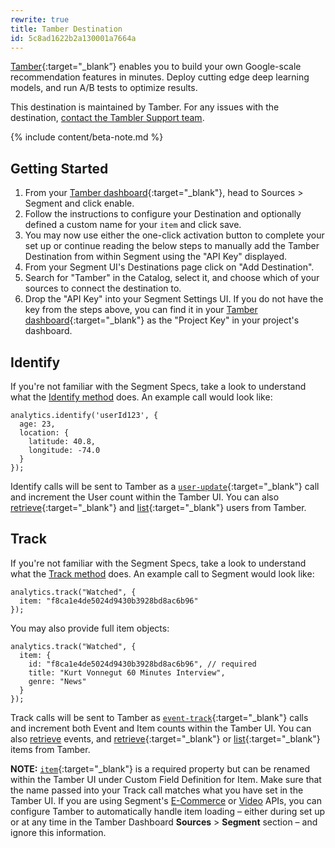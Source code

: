```yaml
---
rewrite: true
title: Tamber Destination
id: 5c8ad1622b2a130001a7664a
---
```

[Tamber](https://tamber.com/?utm_source=segmentio&utm_medium=docs&utm_campaign=partners){:target="_blank”} enables you to build your own Google-scale recommendation features in minutes. Deploy cutting edge deep learning models, and run A/B tests to optimize results.

This destination is maintained by Tamber. For any issues with the destination, [contact the Tambler Support team](mailto:support@tamber.com).

{% include content/beta-note.md %}

## Getting Started



1. From your [Tamber dashboard](https://dashboard.tamber.com){:target="_blank"}, head to Sources > Segment and click enable.
2. Follow the instructions to configure your Destination and optionally defined a custom name for your `item` and click save.
3. You may now use either the one-click activation button to complete your set up or continue reading the below steps to manually add the Tamber Destination from within Segment using the "API Key" displayed.
4. From your Segment UI's Destinations page click on "Add Destination".
5. Search for "Tamber" in the Catalog, select it, and choose which of your sources to connect the destination to.
6. Drop the "API Key" into your Segment Settings UI. If you do not have the key from the steps above, you can find it in your [Tamber dashboard](https://dashboard.tamber.com){:target="_blank"} as the "Project Key" in your project's dashboard.


## Identify

If you're not familiar with the Segment Specs, take a look to understand what the [Identify method](/docs/connections/spec/identify/) does. An example call would look like:

```
analytics.identify('userId123', {
  age: 23,
  location: {
    latitude: 40.8,
    longitude: -74.0
  }
});
```

Identify calls will be sent to Tamber as a [`user-update`](https://tamber.com/docs/api/#user-update){:target="_blank"} call and increment the User count within the Tamber UI. You can also [retrieve](https://tamber.com/docs/api/#user-retrieve){:target="_blank"} and [list](https://tamber.com/docs/api/#user-list){:target="_blank"} users from Tamber.


## Track

If you're not familiar with the Segment Specs, take a look to understand what the [Track method](/docs/connections/spec/track/) does. An example call to Segment would look like:

```
analytics.track("Watched", {
  item: "f8ca1e4de5024d9430b3928bd8ac6b96"
});
```

You may also provide full item objects:

```
analytics.track("Watched", {
  item: {
    id: "f8ca1e4de5024d9430b3928bd8ac6b96", // required
    title: "Kurt Vonnegut 60 Minutes Interview",
    genre: "News"
  }
});
```

Track calls will be sent to Tamber as [`event-track`](https://tamber.com/docs/api/#event-track){:target="_blank"} calls and increment both Event and Item counts within the Tamber UI. You can also [retrieve](https://tamber.com/docs/api/#event-retrieve) events, and [retrieve](https://tamber.com/docs/api/#item-retrieve){:target="_blank"} or [list](https://tamber.com/docs/api/#item-list){:target="_blank"} items from Tamber.

**NOTE:** [`item`](https://tamber.com/docs/api/#item){:target="_blank"} is a required property but can be renamed within the Tamber UI under Custom Field Definition for Item. Make sure that the name passed into your Track call matches what you have set in the Tamber UI. If you are using Segment's [E-Commerce](/docs/connections/spec/ecommerce/v2) or [Video](/docs/connections/spec/video) APIs, you can configure Tamber to automatically handle item loading – either during set up or at any time in the Tamber Dashboard <strong>Sources</strong> > <strong>Segment</strong> section – and ignore this information.
